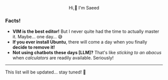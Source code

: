  <div align="center">
Hi,👋 I'm Saeed 
</div>

### Facts!

- **VIM is the best editor!** But I never quite had the time to actually master it. Maybe… one day… 😅
- **If you ever install Ubuntu**, there will come a day when you finally **decide to remove it!**
- **Not using chatbots these days [LLM]?** That's like _sticking to an abacus_ when _calculators_ are readily available. Seriously!

---
This list will be updated… stay tuned! 🔄







